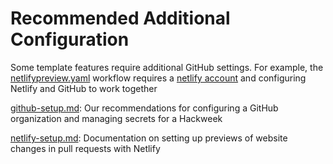 # Recommended Additional Configuration

Some template features require additional GitHub settings. For example, the [netlifypreview.yaml](.github/workflows/netlifypreview.yaml) workflow requires a [netlify account](https://www.netlify.com) and configuring Netlify and GitHub to work together

[github-setup.md](./github-setup.md): Our recommendations for configuring a GitHub organization and managing secrets for a Hackweek

[netlify-setup.md](./netlify-setup.md): Documentation on setting up previews of website changes in pull requests with Netlify